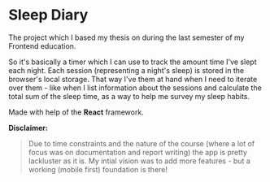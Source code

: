 # Sleep Diary

The project which I based my thesis on during the last semester of my Frontend education.

So it's basically a timer which I can use to track the amount time I've slept each night. Each session (representing a night's sleep) is stored in the browser's local storage. That way I've them at hand when I need to iterate over them - like when I list information about the sessions and calculate the total sum of the sleep time, as a way to help me survey my sleep habits.

Made with help of the **React** framework.

**Disclaimer:**
> Due to time constraints and the nature of the course (where a lot of focus was on documentation and report writing) the app is pretty lackluster as it is. My intial vision was to add more features - but a working (mobile first) foundation is there!
